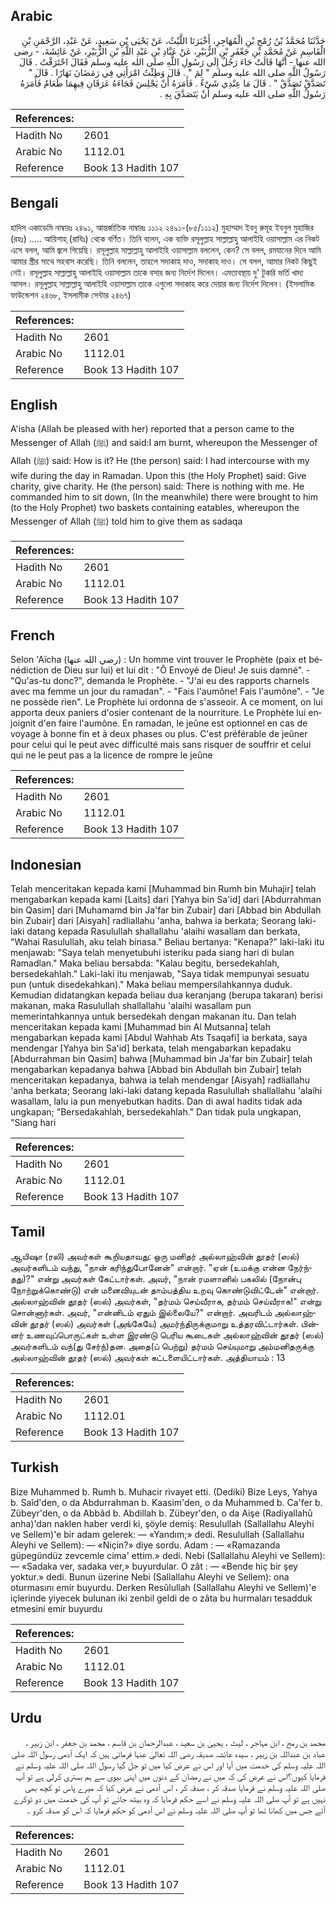 ## Arabic


<div dir="rtl" lang="ar" style={{fontSize:'larger',backgroundColor:'#f8f9fa',padding:20}}>
حَدَّثَنَا مُحَمَّدُ بْنُ رُمْحِ بْنِ الْمُهَاجِرِ، أَخْبَرَنَا اللَّيْثُ، عَنْ يَحْيَى بْنِ سَعِيدٍ، عَنْ عَبْدِ، الرَّحْمَنِ بْنِ الْقَاسِمِ عَنْ مُحَمَّدِ بْنِ جَعْفَرِ بْنِ الزُّبَيْرِ، عَنْ عَبَّادِ بْنِ عَبْدِ اللَّهِ بْنِ الزُّبَيْرِ، عَنْ عَائِشَةَ، - رضى الله عنها - أَنَّهَا قَالَتْ جَاءَ رَجُلٌ إِلَى رَسُولِ اللَّهِ صلى الله عليه وسلم فَقَالَ احْتَرَقْتُ ‏.‏ قَالَ رَسُولُ اللَّهِ صلى الله عليه وسلم ‏"‏ لِمَ ‏"‏ ‏.‏ قَالَ وَطِئْتُ امْرَأَتِي فِي رَمَضَانَ نَهَارًا ‏.‏ قَالَ ‏"‏ تَصَدَّقْ تَصَدَّقْ ‏"‏ ‏.‏ قَالَ مَا عِنْدِي شَىْءٌ ‏.‏ فَأَمَرَهُ أَنْ يَجْلِسَ فَجَاءَهُ عَرَقَانِ فِيهِمَا طَعَامٌ فَأَمَرَهُ رَسُولُ اللَّهِ صلى الله عليه وسلم أَنْ يَتَصَدَّقَ بِهِ ‏.‏
</div>
<div style={{backgroundColor:'#f8f9fa',padding:20, marginBottom: 10}}><table> <thead> <tr> <th>References:</th> <th></th> </tr> </thead> <tbody><tr><td>Hadith No</td><td>2601</td></tr><tr><td>Arabic No</td><td>1112.01</td></tr><tr><td>Reference</td><td>Book 13 Hadith 107</td></tr></tbody></table></div>

## Bengali


<div dir="ltr" lang="bn" style={{fontSize:'larger',backgroundColor:'#f8f9fa',padding:20}}>
হাদিস একাডেমি নাম্বারঃ ২৪৯১, আন্তর্জাতিক নাম্বারঃ ১১১২ ২৪৯১-(৮৫/১১১২) মুহাম্মাদ ইবনু রুমূহ ইবনুল মুহাজির (রহঃ) ..... আয়িশাহ্ (রাযিঃ) থেকে বর্ণিত। তিনি বলেন, এক ব্যক্তি রসূলুল্লাহ সাল্লাল্লাহু আলাইহি ওয়াসাল্লাম এর নিকট এসে বলল, আমি জ্বলে গিয়েছি। রসূলুল্লাহ সাল্লাল্লাহু আলাইহি ওয়াসাল্লাম বললেন, কেন? সে বলল, রমযানের দিনে আমি আমার স্ত্রীর সাথে সহবাস করেছি। তিনি বললেন, তাহলে সদাকাহ দাও, সদাকাহ দাও। সে বলল, আমার নিকট কিছুই নেই। রসূলুল্লাহ সাল্লাল্লাহু আলাইহি ওয়াসাল্লাম তাকে বসার জন্য নির্দেশ দিলেন। এমতাবস্থায় দু' টুকরি ভর্তি খাদ্য আসল। রসূলুল্লাহ সাল্লাল্লাহু আলাইহি ওয়াসাল্লাম তাকে এগুলো সদাকাহ করে দেয়ার জন্য নির্দেশ দিলেন। (ইসলামিক ফাউন্ডেশন ২৪৬৮, ইসলামীক সেন্টার ২৪৬৭)
</div>
<div style={{backgroundColor:'#f8f9fa',padding:20, marginBottom: 10}}><table> <thead> <tr> <th>References:</th> <th></th> </tr> </thead> <tbody><tr><td>Hadith No</td><td>2601</td></tr><tr><td>Arabic No</td><td>1112.01</td></tr><tr><td>Reference</td><td>Book 13 Hadith 107</td></tr></tbody></table></div>

## English


<div dir="ltr" lang="en" style={{fontSize:'larger',backgroundColor:'#f8f9fa',padding:20}}>
A'isha (Allah be pleased with her) reported that a person came to the Messenger of Allah (ﷺ) and said:I am burnt, whereupon the Messenger of Allah (ﷺ) said: How is it? He (the person) said: I had intercourse with my wife during the day in Ramadan. Upon this (the Holy Prophet) said: Give charity, give charity. He (the person) said: There is nothing with me. He commanded him to sit down, (In the meanwhile) there were brought to him (to the Holy Prophet) two baskets containing eatables, whereupon the Messenger of Allah (ﷺ) told him to give them as sadaqa
</div>
<div style={{backgroundColor:'#f8f9fa',padding:20, marginBottom: 10}}><table> <thead> <tr> <th>References:</th> <th></th> </tr> </thead> <tbody><tr><td>Hadith No</td><td>2601</td></tr><tr><td>Arabic No</td><td>1112.01</td></tr><tr><td>Reference</td><td>Book 13 Hadith 107</td></tr></tbody></table></div>

## French


<div dir="ltr" lang="fr" style={{fontSize:'larger',backgroundColor:'#f8f9fa',padding:20}}>
Selon 'Aïcha (رضي الله عنها) : Un homme vint trouver le Prophète (paix et bénédiction de Dieu sur lui) et lui dit : "Ô Envoyé de Dieu! Je suis damné". - "Qu'as-tu donc?", demanda le Prophète. - "J'ai eu des rapports charnels avec ma femme un jour du ramadan". - "Fais l'aumône! Fais l'aumône". - "Je ne possède rien". Le Prophète lui ordonna de s'asseoir. A ce moment, on lui apporta deux paniers d'osier contenant de la nourriture. Le Prophète lui enjoignit d'en faire l'aumône. En ramadan, le jeûne est optionnel en cas de voyage à bonne fin et à deux phases ou plus. C'est préférable de jeûner pour celui qui le peut avec difficulté mais sans risquer de souffrir et celui qui ne le peut pas a la licence de rompre le jeûne
</div>
<div style={{backgroundColor:'#f8f9fa',padding:20, marginBottom: 10}}><table> <thead> <tr> <th>References:</th> <th></th> </tr> </thead> <tbody><tr><td>Hadith No</td><td>2601</td></tr><tr><td>Arabic No</td><td>1112.01</td></tr><tr><td>Reference</td><td>Book 13 Hadith 107</td></tr></tbody></table></div>

## Indonesian


<div dir="ltr" lang="id" style={{fontSize:'larger',backgroundColor:'#f8f9fa',padding:20}}>
Telah menceritakan kepada kami [Muhammad bin Rumh bin Muhajir] telah mengabarkan kepada kami [Laits] dari [Yahya bin Sa'id] dari [Abdurrahman bin Qasim] dari [Muhamamd bin Ja'far bin Zubair] dari [Abbad bin Abdullah bin Zubair] dari [Aisyah] radliallahu 'anha, bahwa ia berkata; Seorang laki-laki datang kepada Rasulullah shallallahu 'alaihi wasallam dan berkata, "Wahai Rasulullah, aku telah binasa." Beliau bertanya: "Kenapa?" laki-laki itu menjawab: "Saya telah menyetubuhi isteriku pada siang hari di bulan Ramadlan." Maka beliau bersabda: "Kalau begitu, bersedekahlah, bersedekahlah." Laki-laki itu menjawab, "Saya tidak mempunyai sesuatu pun (untuk disedekahkan)." Maka beliau mempersilahkannya duduk. Kemudian didatangkan kepada beliau dua keranjang (berupa takaran) berisi makanan, maka Rasulullah shallallahu 'alaihi wasallam pun memerintahkannya untuk bersedekah dengan makanan itu. Dan telah menceritakan kepada kami [Muhammad bin Al Mutsanna] telah mengabarkan kepada kami [Abdul Wahhab Ats Tsaqafi] ia berkata, saya mendengar [Yahya bin Sa'id] berkata, telah mengabarkan kepadaku [Abdurrahman bin Qasim] bahwa [Muhammad bin Ja'far bin Zubair] telah mengabarkan kepadanya bahwa [Abbad bin Abdullah bin Zubair] telah menceritakan kepadanya, bahwa ia telah mendengar [Aisyah] radliallahu 'anha berkata; Seorang laki-laki datang kepada Rasulullah shallallahu 'alaihi wasallam, lalu ia pun menyebutkan hadits. Dan di awal hadits tidak ada ungkapan; "Bersedakahlah, bersedekahlah." Dan tidak pula ungkapan, "Siang hari
</div>
<div style={{backgroundColor:'#f8f9fa',padding:20, marginBottom: 10}}><table> <thead> <tr> <th>References:</th> <th></th> </tr> </thead> <tbody><tr><td>Hadith No</td><td>2601</td></tr><tr><td>Arabic No</td><td>1112.01</td></tr><tr><td>Reference</td><td>Book 13 Hadith 107</td></tr></tbody></table></div>

## Tamil


<div dir="ltr" lang="ta" style={{fontSize:'larger',backgroundColor:'#f8f9fa',padding:20}}>
ஆயிஷா (ரலி) அவர்கள் கூறியதாவது: ஒரு மனிதர் அல்லாஹ்வின் தூதர் (ஸல்) அவர்களிடம் வந்து, "நான் கரிந்துபோனேன்" என்றார். "ஏன் (உமக்கு என்ன நேர்ந்தது)?" என்று அவர்கள் கேட்டார்கள். அவர், "நான் ரமளானில் பகலில் (நோன்பு நோற்றுக்கொண்டு) என் மனைவியுடன் தாம்பத்திய உறவு கொண்டுவிட்டேன்" என்றார். அல்லாஹ்வின் தூதர் (ஸல்) அவர்கள், "தர்மம் செய்வீராக, தர்மம் செய்வீராக!" என்று சொன்னார்கள். அவர், "என்னிடம் ஏதும் இல்லையே?" என்றார். அவரிடம் அல்லாஹ்வின் தூதர் (ஸல்) அவர்கள் (அங்கேயே) அமர்ந்திருக்குமாறு உத்தரவிட்டார்கள். பின்னர் உணவுப்பொருட்கள் உள்ள இரண்டு பெரிய கூடைகள் அல்லாஹ்வின் தூதர் (ஸல்) அவர்களிடம் வந்(து சேர்ந்)தன. அதை(ப் பெற்று) தர்மம் செய்யுமாறு அம்மனிதருக்கு அல்லாஹ்வின் தூதர் (ஸல்) அவர்கள் கட்டளையிட்டார்கள். அத்தியாயம் : 13
</div>
<div style={{backgroundColor:'#f8f9fa',padding:20, marginBottom: 10}}><table> <thead> <tr> <th>References:</th> <th></th> </tr> </thead> <tbody><tr><td>Hadith No</td><td>2601</td></tr><tr><td>Arabic No</td><td>1112.01</td></tr><tr><td>Reference</td><td>Book 13 Hadith 107</td></tr></tbody></table></div>

## Turkish


<div dir="ltr" lang="tr" style={{fontSize:'larger',backgroundColor:'#f8f9fa',padding:20}}>
Bize Muhammed b. Rumh b. Muhacir rivayet etti. (Dediki) Bize Leys, Yahya b. Saîd'den, o da Abdurrahman b. Kaasim'den, o da Muhammed b. Ca'fer b. Zübeyr'den, o da Abbâd b. Abdillah b. Zübeyr'den, o da Aişe (Radiyallahû anha)'dan naklen haber verdi ki, şöyle demiş: Resulullah (Sallallahu Aleyhi ve Sellem)'e bir adam gelerek: — «Yandım;» dedi. Resulullah (Sallallahu Aleyhi ve Sellem): — «Niçin?» diye sordu. Adam : — «Ramazanda güpegündüz zevcemle cima' ettim.» dedi. Nebi (Sallallahu Aleyhi ve Sellem): — «Sadaka ver, sadaka ver,» buyurdular. O zât : — «Bende hiç bir şey yoktur.» dedi. Bunun üzerine Nebi (Sallallahu Aleyhi ve Sellem): ona oturmasını emir buyurdu. Derken Resûlullah (Sallallahu Aleyhi ve Sellem)'e içlerinde yiyecek bulunan iki zenbil geldi de o zâta bu hurmaları tesadduk etmesini emir buyurdu
</div>
<div style={{backgroundColor:'#f8f9fa',padding:20, marginBottom: 10}}><table> <thead> <tr> <th>References:</th> <th></th> </tr> </thead> <tbody><tr><td>Hadith No</td><td>2601</td></tr><tr><td>Arabic No</td><td>1112.01</td></tr><tr><td>Reference</td><td>Book 13 Hadith 107</td></tr></tbody></table></div>

## Urdu


<div dir="rtl" lang="ur" style={{fontSize:'larger',backgroundColor:'#f8f9fa',padding:20}}>
محمد بن رمح ، ابن مہاجر ، لیث ، یحییٰ بن سعید ، عبدالرحمان بن قاسم ، محمد بن جعفر ، ابن زبیر ، عباد بن عبداللہ بن زبیر ، سیدہ عائشہ صدیقہ رضی اللہ تعالیٰ عنہا فرماتی ہیں کہ ایک آدمی رسول اللہ صلی اللہ علیہ وسلم کی خدمت میں آیا اور اس نے عرض کیا میں تو جل گیا رسول اللہ صلی اللہ علیہ وسلم نے فرمایا کیوں؟اس نے عرض کی کہ میں نے رمضان کے دنوں میں اپنی بیوی سے ہم بستری کرلی ہے تو آپ صلی اللہ علیہ وسلم نے فرمایا صدقہ کر ، صدقہ کر ، اس آدمی نے عرض کیا کہ میرے پاس تو کچھ بھی نہیں ہے تو آپ صلی اللہ علیہ وسلم نے اسے حکم فرمایا کہ وہ بیٹھ جائے تو آپ کی خدمت میں دو ٹوکرے آئے جس میں کھانا تھا تو آپ صلی اللہ علیہ وسلم نے اس آدمی کو حکم فرمایا کہ اس کو صدقہ کرو ۔
</div>
<div style={{backgroundColor:'#f8f9fa',padding:20, marginBottom: 10}}><table> <thead> <tr> <th>References:</th> <th></th> </tr> </thead> <tbody><tr><td>Hadith No</td><td>2601</td></tr><tr><td>Arabic No</td><td>1112.01</td></tr><tr><td>Reference</td><td>Book 13 Hadith 107</td></tr></tbody></table></div>